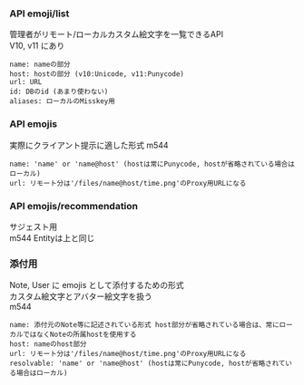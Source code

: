 
### API emoji/list
管理者がリモート/ローカルカスタム絵文字を一覧できるAPI  
V10, v11 にあり
```
name: nameの部分
host: hostの部分 (v10:Unicode, v11:Punycode)
url: URL
id: DBのid (あまり使わない)
aliases: ローカルのMisskey用
```

### API emojis
実際にクライアント提示に適した形式
m544
```
name: 'name' or 'name@host' (hostは常にPunycode, hostが省略されている場合はローカル)
url: リモート分は'/files/name@host/time.png'のProxy用URLになる
```

### API emojis/recommendation
サジェスト用  
m544
Entityは上と同じ

### 添付用
Note, User に emojis として添付するための形式  
カスタム絵文字とアバター絵文字を扱う  
m544
```
name: 添付元のNote等に記述されている形式 host部分が省略されている場合は、常にローカルではなくNoteの所属hostを使用する
host: nameのhost部分
url: リモート分は'/files/name@host/time.png'のProxy用URLになる
resolvable: 'name' or 'name@host' (hostは常にPunycode, hostが省略されている場合はローカル)
```
